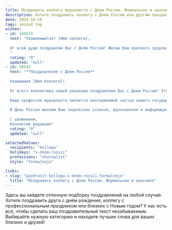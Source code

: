 ```yaml
---
title: Поздравить коллегу журналиста с Днем России. Формальное и красивое
description: Хотите поздравить коллегу с Днем России или другим праздником? Наш ИИ создаст незабываемое поздравление, а вы обязательно выделитесь среди других.  
date: 2024-10-26
tags: second tag
wishes:
- id: 104574
  text: "Уважаемый(ая) [Имя коллеги],
  
  От всей души поздравляю Вас с Днём России! Желаю Вам крепкого здоровья, вдохновения в профессиональной деятельности и ярких событий в жизни. Пусть Ваш талант журналиста продолжает радовать читателей (слушателей, зрителей)  интересными и  актуальными материалами.  С праздником!
  "
  rating: "0"
  updated: "null"
- id: 10543
  text: "**Поздравление с Днем России**
  
  Уважаемая [Имя Коллеги]!
  
  От всего коллектива нашей редакции поздравляем Вас с Днем России! Этот праздник символизирует единство, силу и независимость нашей страны.
  
  Ваша профессия журналиста является неотъемлемой частью нашего государства. Благодаря Вам, мы имеем возможность быть в курсе важнейших событий, получать объективную информацию и формировать свое мнение о происходящем.
  
  В День России желаем Вам творческих успехов, вдохновения и информационной независимости. Пусть Ваша работа всегда будет интересной и полезной для общества.
  
  С уважением,
  Коллектив редакции"
  rating: "0"
  updated: "null"

selectedValues:
  recipients: "kollegu"
  holidays: "s-dnem-rossii"
  professions: "zhurnalist"
  style: "formalnoje"

links:
- slug: "pozdravit-kollegu-s-dnem-rossii-formalnoje"
  title: "Поздравить коллегу с Днем России. Формальное и красивое"
---
```


Здесь вы найдете отличную подборку поздравлений на любой случай.
Хотите поздравить друга с днём рождения, коллегу с профессиональным праздником или близких с Новым годом? У нас есть всё, чтобы сделать ваш поздравительный текст незабываемым. Выбирайте нужную категорию и находите лучшие слова для ваших близких и друзей!
